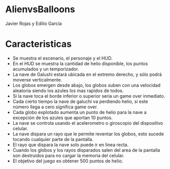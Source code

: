 # AlienvsBalloons

Javier Rojas y Edilio García

# Caracteristicas

- Se muestra el escenario, el personaje y el HUD.
- En el HUD se muestra la cantidad de helio disponible, los puntos acumulados y un temporizador.
- La nave de Galushi estará ubicada en el extremo derecho, y sólo podrá moverse verticalmente.
- Los globos emergen desde abajo, los globos suben con una velocidad aleatoria siendo los azules los mas rapidos de todos.
- Si la nave toca el borde inferior o superior seria un game over inmediato.
- Cada cierto tiempo la nave de galuchi va perdiendo helio, si este número llega a cero significa game over.
- Cada globo explotado aumenta un punto de helio para la nave a excepción de los azules que aportan 10 puntos.
- La nave se controla usando el acelerometro o giroscopio del dispositivo celular.
- La nave dispara un rayo que le permite reventar los globos, esto sucede tocando cualquier parte de la pantalla.
- El rayo que dispara la nave solo puede ir en linea recta.
- Cuando los globos y los rayos disparados salen del area de la pantalla son destruidos para no cargar la memoria del celular.
- El objetivo del juego es obtener 500 puntos de helio.
